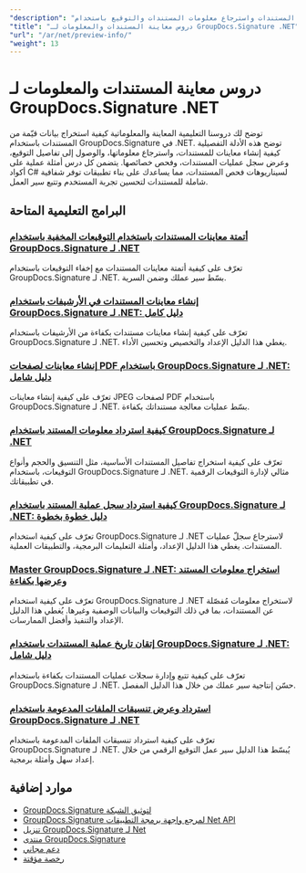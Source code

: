 ```yaml
---
"description": "دروس تعليمية خطوة بخطوة لإنشاء معاينات المستندات واسترجاع معلومات المستندات والتوقيع باستخدام GroupDocs.Signature لـ .NET."
"title": "دروس معاينة المستندات والمعلومات لـ GroupDocs.Signature .NET"
"url": "/ar/net/preview-info/"
"weight": 13
---
```


# دروس معاينة المستندات والمعلومات لـ GroupDocs.Signature .NET

توضح لك دروسنا التعليمية المعاينة والمعلوماتية كيفية استخراج بيانات قيّمة من المستندات باستخدام GroupDocs.Signature في .NET. توضح هذه الأدلة التفصيلية كيفية إنشاء معاينات للمستندات، واسترجاع معلوماتها، والوصول إلى تفاصيل التوقيع، وعرض سجل عمليات المستندات، وفحص خصائصها. يتضمن كل درس أمثلة عملية على أكواد C# لسيناريوهات فحص المستندات، مما يساعدك على بناء تطبيقات توفر شفافية شاملة للمستندات لتحسين تجربة المستخدم وتتبع سير العمل.

## البرامج التعليمية المتاحة

### [أتمتة معاينات المستندات باستخدام التوقيعات المخفية باستخدام GroupDocs.Signature لـ .NET](./automate-document-previews-hidden-signatures-groupdocs-signature/)
تعرّف على كيفية أتمتة معاينات المستندات مع إخفاء التوقيعات باستخدام GroupDocs.Signature لـ .NET. بسّط سير عملك وضمن السرية.

### [إنشاء معاينات المستندات في الأرشيفات باستخدام GroupDocs.Signature لـ .NET: دليل كامل](./generate-document-previews-groupdocs-signature-net/)
تعرّف على كيفية إنشاء معاينات مستندات بكفاءة من الأرشيفات باستخدام GroupDocs.Signature لـ .NET. يغطي هذا الدليل الإعداد والتخصيص وتحسين الأداء.

### [إنشاء معاينات لصفحات PDF باستخدام GroupDocs.Signature لـ .NET: دليل شامل](./generate-pdf-page-previews-groupdocs-signature-net/)
تعرّف على كيفية إنشاء معاينات JPEG لصفحات PDF باستخدام GroupDocs.Signature لـ .NET. بسّط عمليات معالجة مستنداتك بكفاءة.

### [كيفية استرداد معلومات المستند باستخدام GroupDocs.Signature لـ .NET](./retrieve-document-info-groupdocs-signature-net/)
تعرّف على كيفية استخراج تفاصيل المستندات الأساسية، مثل التنسيق والحجم وأنواع التوقيعات، باستخدام GroupDocs.Signature لـ .NET. مثالي لإدارة التوقيعات الرقمية في تطبيقاتك.

### [كيفية استرداد سجل عملية المستند باستخدام GroupDocs.Signature لـ .NET: دليل خطوة بخطوة](./groupdocs-signature-net-document-process-history/)
تعرّف على كيفية استخدام GroupDocs.Signature لـ .NET لاسترجاع سجلّ عمليات المستندات. يغطي هذا الدليل الإعداد، وأمثلة التعليمات البرمجية، والتطبيقات العملية.

### [Master GroupDocs.Signature لـ .NET: استخراج معلومات المستند وعرضها بكفاءة](./groupdocs-signature-net-document-info-extraction/)
تعرّف على كيفية استخدام GroupDocs.Signature لـ .NET لاستخراج معلومات مُفصّلة عن المستندات، بما في ذلك التوقيعات والبيانات الوصفية وغيرها. يُغطي هذا الدليل الإعداد والتنفيذ وأفضل الممارسات.

### [إتقان تاريخ عملية المستندات باستخدام GroupDocs.Signature لـ .NET: دليل شامل](./groupdocs-signature-dotnet-document-history/)
تعرّف على كيفية تتبع وإدارة سجلات عمليات المستندات بكفاءة باستخدام GroupDocs.Signature لـ .NET. حسّن إنتاجية سير عملك من خلال هذا الدليل المفصل.

### [استرداد وعرض تنسيقات الملفات المدعومة باستخدام GroupDocs.Signature لـ .NET](./retrieve-supported-file-formats-groupdocs-signature-net/)
تعرّف على كيفية استرداد تنسيقات الملفات المدعومة باستخدام GroupDocs.Signature لـ .NET. يُبسّط هذا الدليل سير عمل التوقيع الرقمي من خلال إعداد سهل وأمثلة برمجية.

## موارد إضافية

- [GroupDocs.Signature لتوثيق الشبكة](https://docs.groupdocs.com/signature/net/)
- [GroupDocs.Signature لمرجع واجهة برمجة التطبيقات Net API](https://reference.groupdocs.com/signature/net/)
- [تنزيل GroupDocs.Signature لـ Net](https://releases.groupdocs.com/signature/net/)
- [منتدى GroupDocs.Signature](https://forum.groupdocs.com/c/signature)
- [دعم مجاني](https://forum.groupdocs.com/)
- [رخصة مؤقتة](https://purchase.groupdocs.com/temporary-license/)